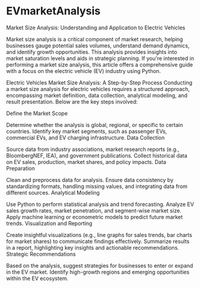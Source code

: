 # EVmarketAnalysis
Market Size Analysis: Understanding and Application to Electric Vehicles

Market size analysis is a critical component of market research, helping businesses gauge potential sales volumes, understand demand dynamics, and identify growth opportunities. This analysis provides insights into market saturation levels and aids in strategic planning. If you're interested in performing a market size analysis, this article offers a comprehensive guide with a focus on the electric vehicle (EV) industry using Python.

Electric Vehicles Market Size Analysis: A Step-by-Step Process
Conducting a market size analysis for electric vehicles requires a structured approach, encompassing market definition, data collection, analytical modeling, and result presentation. Below are the key steps involved:

Define the Market Scope

Determine whether the analysis is global, regional, or specific to certain countries.
Identify key market segments, such as passenger EVs, commercial EVs, and EV charging infrastructure.
Data Collection

Source data from industry associations, market research reports (e.g., BloombergNEF, IEA), and government publications.
Collect historical data on EV sales, production, market shares, and policy impacts.
Data Preparation

Clean and preprocess data for analysis.
Ensure data consistency by standardizing formats, handling missing values, and integrating data from different sources.
Analytical Modeling

Use Python to perform statistical analysis and trend forecasting.
Analyze EV sales growth rates, market penetration, and segment-wise market size.
Apply machine learning or econometric models to predict future market trends.
Visualization and Reporting

Create insightful visualizations (e.g., line graphs for sales trends, bar charts for market shares) to communicate findings effectively.
Summarize results in a report, highlighting key insights and actionable recommendations.
Strategic Recommendations

Based on the analysis, suggest strategies for businesses to enter or expand in the EV market.
Identify high-growth regions and emerging opportunities within the EV ecosystem.
